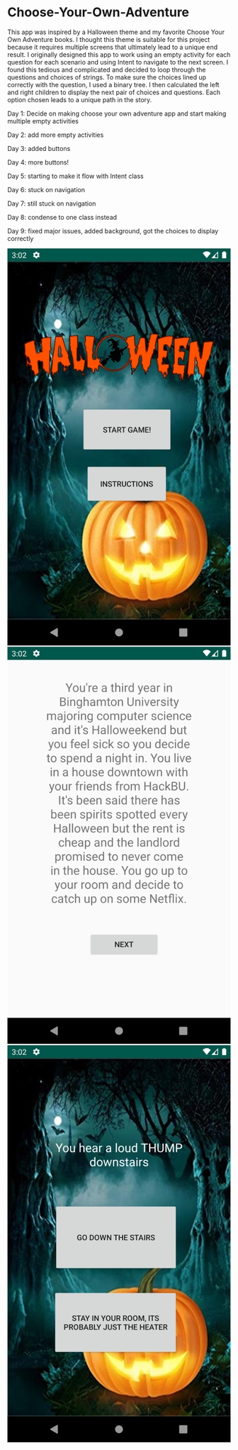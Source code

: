 # Choose-Your-Own-Adventure

This app was inspired by a Halloween theme and my favorite Choose Your Own Adventure books. I thought this theme is suitable for this project because it requires multiple screens that ultimately lead to a unique end result.
I originally designed this app to work using an empty activity for each question for each scenario and using Intent to navigate to the next screen. I found this tedious and complicated and decided to loop through the questions and choices of strings. To make sure the choices lined up correctly with the question, I used a binary tree. I then calculated the left and right children to display the next pair of choices and questions. Each option chosen leads to a unique path in the story.

Day 1: Decide on making choose your own adventure app and start making multiple empty activities

Day 2: add more empty activities

Day 3: added buttons

Day 4: more buttons!

Day 5: starting to make it flow with Intent class

Day 6: stuck on navigation

Day 7: still stuck on navigation

Day 8: condense to one class instead

Day 9: fixed major issues, added background, got the choices to display correctly

![UC1](Screenshot_1572844250.png) ![UC2](Screenshot_1572844257.png) ![UC3](Screenshot_1572844265.png)
